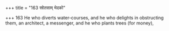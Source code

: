 +++
title = "163 स्रोतसाम् भेदको"

+++
163	He who diverts water-courses, and he who delights in obstructing them, an architect, a messenger, and he who plants trees (for money),